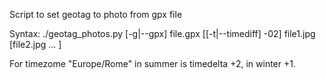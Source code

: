 Script to set geotag to photo from gpx file

Syntax: ./geotag_photos.py [-g|--gpx] file.gpx [[-t|--timediff] -02] file1.jpg [file2.jpg ... ] 

For timezome "Europe/Rome" in summer is timedelta +2, in winter +1.

